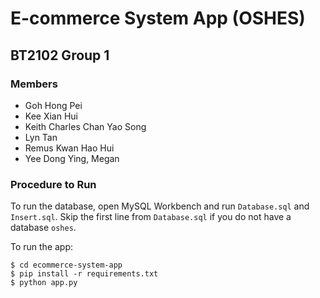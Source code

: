 # E-commerce System App (OSHES)
## BT2102 Group 1

### Members
- Goh Hong Pei
- Kee Xian Hui
- Keith Charles Chan Yao Song
- Lyn Tan
- Remus Kwan Hao Hui
- Yee Dong Ying, Megan

### Procedure to Run
To run the database, open MySQL Workbench and run `Database.sql` and `Insert.sql`. Skip the first line from `Database.sql` if you do not have a database `oshes`.

To run the app:
```
$ cd ecommerce-system-app
$ pip install -r requirements.txt
$ python app.py
```

